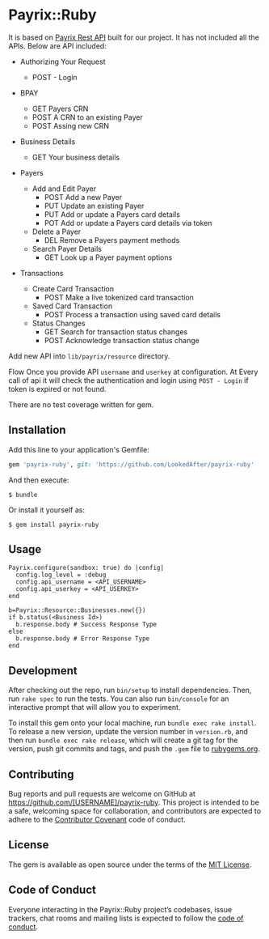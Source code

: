 # Payrix::Ruby

It is based on [Payrix Rest API](https://docs.rest.paymentsapi.io/) built for our project. It has not included all the APIs. Below are API included:
* Authorizing Your Request
  - POST - Login

* BPAY
  - GET Payers CRN
  - POST A CRN to an existing Payer
  - POST Assing new CRN

* Business Details
  - GET Your business details

* Payers
  - Add and Edit Payer
    + POST Add a new Payer
    + PUT Update an existing Payer
    + PUT Add or update a Payers card details
    + POT Add or update a Payers card details via token
  - Delete a Payer
    + DEL Remove a Payers payment methods
  - Search Payer Details
    + GET Look up a Payer payment options

* Transactions
  - Create Card Transaction
    + POST Make a live tokenized card transaction
  - Saved Card Transaction
    + POST Process a transaction using saved card details
  - Status Changes
    + GET Search for transaction status changes
    + POST Acknowledge transaction status change

Add new API into `lib/payrix/resource` directory.


Flow
Once you provide API `username` and `userkey` at configuration. At Every call of api it will check the authentication and login using `POST - Login` if token is expired or not found.

There are no test coverage written for gem.


## Installation

Add this line to your application's Gemfile:

```ruby
gem 'payrix-ruby', git: 'https://github.com/LookedAfter/payrix-ruby'
```

And then execute:

    $ bundle

Or install it yourself as:

    $ gem install payrix-ruby

## Usage
```
Payrix.configure(sandbox: true) do |config|
  config.log_level = :debug
  config.api_username = <API_USERNAME>
  config.api_userkey = <API_USERKEY>
end
```
```
b=Payrix::Resource::Businesses.new({})
if b.status(<Business Id>)
  b.response.body # Success Response Type
else
  b.response.body # Error Response Type
end
```

## Development

After checking out the repo, run `bin/setup` to install dependencies. Then, run `rake spec` to run the tests. You can also run `bin/console` for an interactive prompt that will allow you to experiment.

To install this gem onto your local machine, run `bundle exec rake install`. To release a new version, update the version number in `version.rb`, and then run `bundle exec rake release`, which will create a git tag for the version, push git commits and tags, and push the `.gem` file to [rubygems.org](https://rubygems.org).

## Contributing

Bug reports and pull requests are welcome on GitHub at https://github.com/[USERNAME]/payrix-ruby. This project is intended to be a safe, welcoming space for collaboration, and contributors are expected to adhere to the [Contributor Covenant](http://contributor-covenant.org) code of conduct.

## License

The gem is available as open source under the terms of the [MIT License](https://opensource.org/licenses/MIT).

## Code of Conduct

Everyone interacting in the Payrix::Ruby project’s codebases, issue trackers, chat rooms and mailing lists is expected to follow the [code of conduct](https://github.com/[USERNAME]/payrix-ruby/blob/master/CODE_OF_CONDUCT.md).
